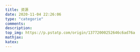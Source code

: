 ```yaml
---
title: 资源
date: 2020-11-04 22:26:06
type: "categorie"
comments:
description:
top_img: https://p.pstatp.com/origin/13772000252646c6ad76a
mathjax:
katex:
---
```


